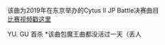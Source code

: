 该曲为2019年在东京举办的Cytus II JP Battle决赛曲目  
[比赛视频戳这里](https://www.weibo.com/5702768011/IaS7w5FvJ?type=comment)

YU. GU ​​​​首杀
*该曲包魔王曲都没活过一天（丢人

